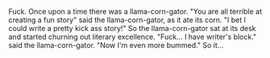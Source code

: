 Fuck.
Once upon a time there was a llama-corn-gator. "You are all terrible at creating a fun story" said the llama-corn-gator, as it ate its corn.
 "I bet I could write a pretty kick ass story!"
 So the llama-corn-gator sat at its desk and started churning out literary excellence. "Fuck... I have writer's block." said the llama-corn-gator. "Now I'm even more bummed." So it...
